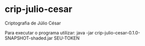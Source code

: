 # crip-julio-cesar
Criptografia de Júlio César

Para executar o programa utilizar:
java -jar crip-julio-cesar-0.1.0-SNAPSHOT-shaded.jar SEU-TOKEN